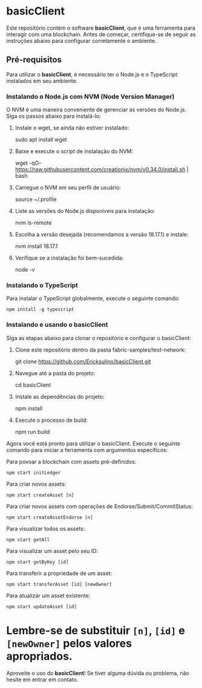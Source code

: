 # basicClient

Este repositório contém o software **basicClient**, que é uma ferramenta para interagir com uma blockchain. Antes de começar, certifique-se de seguir as instruções abaixo para configurar corretamente o ambiente.

## Pré-requisitos

Para utilizar o **basicClient**, é necessário ter o Node.js e o TypeScript instalados em seu ambiente.

### Instalando o Node.js com NVM (Node Version Manager)

O NVM é uma maneira conveniente de gerenciar as versões do Node.js. Siga os passos abaixo para instalá-lo:

1. Instale o wget, se ainda não estiver instalado:
   
   sudo apt install wget

2. Baixe e execute o script de instalação do NVM:

    wget -qO- https://raw.githubusercontent.com/creationix/nvm/v0.34.0/install.sh | bash

3. Carregue o NVM em seu perfil de usuário:

    source ~/.profile

4. Liste as versões do Node.js disponíveis para instalação:

    nvm ls-remote
5. Escolha a versão desejada (recomendamos a versão 18.17.1) e instale:

    nvm install 18.17.1

6. Verifique se a instalação foi bem-sucedida:

    node -v

### Instalando o TypeScript
Para instalar o TypeScript globalmente, execute o seguinte comando:

    npm install -g typescript

### Instalando e usando o basicClient
Siga as etapas abaixo para clonar o repositório e configurar o basicClient:

1. Clone este repositório dentro da pasta fabric-samples/test-network:

    git clone https://github.com/Ericksulino/basicClient.git

2. Navegue até a pasta do projeto:

    cd basicClient

3. Instale as dependências do projeto:

    npm install

4. Execute o processo de build:

    npm run build

Agora você está pronto para utilizar o basicClient. Execute o seguinte comando para iniciar a ferramenta com argumentos específicos:

Para povoar a blockchain com assets pré-definidos:

    npm start initLedger

Para criar novos assets:

    npm start createAsset [n]

Para criar novos assets com operações de Endorse/Submit/CommitStatus:

    npm start createAssetEndorse [n]

Para visualizar todos os assets:

    npm start getAll

Para visualizar um asset pelo seu ID:

    npm start getByKey [id]

Para transferir a propriedade de um asset:

    npm start transferAsset [id] [newOwner]

Para atualizar um asset existente:

    npm start updateAsset [id]

# Lembre-se de substituir `[n]`, `[id]` e `[newOwner]` pelos valores apropriados.

Aproveite o uso do **basicClient**! Se tiver alguma dúvida ou problema, não hesite em entrar em contato.


